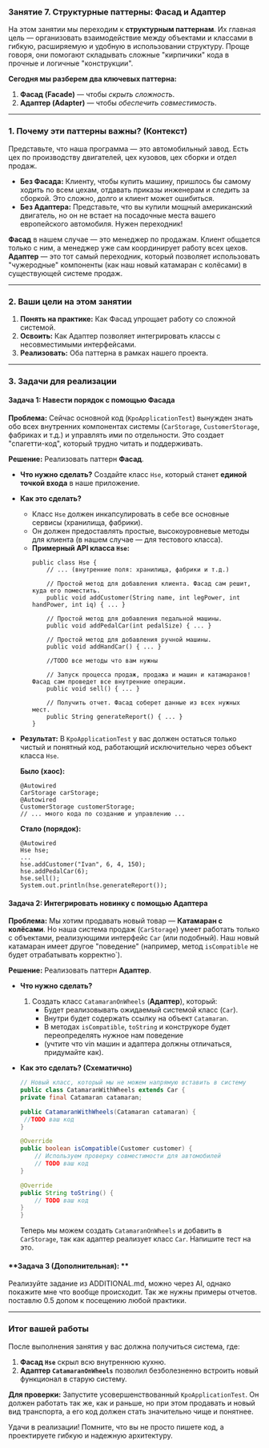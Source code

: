 ### **Занятие 7. Структурные паттерны: Фасад и Адаптер**
На этом занятии мы переходим к **структурным паттернам**. 
Их главная цель — организовать взаимодействие между объектами и классами в гибкую, расширяемую и удобную в использовании структуру. 
Проще говоря, они помогают складывать сложные "кирпичики" кода в прочные и логичные "конструкции".

**Сегодня мы разберем два ключевых паттерна:**
1.  **Фасад (Facade)** — чтобы *скрыть сложность*.
2.  **Адаптер (Adapter)** — чтобы *обеспечить совместимость*.

---

### **1. Почему эти паттерны важны? (Контекст)**

Представьте, что наша программа — это автомобильный завод. Есть цех по производству двигателей, цех кузовов, цех сборки и отдел продаж.

*   **Без Фасада:** Клиенту, чтобы купить машину, пришлось бы самому ходить по всем цехам, отдавать приказы инженерам и следить за сборкой. Это сложно, долго и клиент может ошибиться.
*   **Без Адаптера:** Представьте, что вы купили мощный американский двигатель, но он не встает на посадочные места вашего европейского автомобиля. Нужен переходник!

**Фасад** в нашем случае — это менеджер по продажам. Клиент общается только с ним, а менеджер уже сам координирует работу всех цехов. 
**Адаптер** — это тот самый переходник, который позволяет использовать "чужеродные" компоненты (как наш новый катамаран с колёсами) в существующей системе продаж.

---

### **2. Ваши цели на этом занятии**

1.  **Понять на практике:** Как Фасад упрощает работу со сложной системой.
2.  **Освоить:** Как Адаптер позволяет интегрировать классы с несовместимыми интерфейсами.
3.  **Реализовать:** Оба паттерна в рамках нашего проекта.

---

### **3. Задачи для реализации**

#### **Задача 1: Навести порядок с помощью Фасада**

**Проблема:** Сейчас основной код (`KpoApplicationTest`) вынужден знать обо всех внутренних компонентах системы (`CarStorage`, `CustomerStorage`, фабриках и т.д.) 
и управлять ими по отдельности. Это создает "спагетти-код", который трудно читать и поддерживать.

**Решение:** Реализовать паттерн **Фасад**.

*   **Что нужно сделать?**
    Создайте класс `Hse`, который станет **единой точкой входа** в наше приложение.

*   **Как это сделать?**
    *   Класс `Hse` должен инкапсулировать в себе все основные сервисы (хранилища, фабрики).
    *   Он должен предоставлять простые, высокоуровневые методы для клиента (в нашем случае — для тестового класса).
    *   **Примерный API класса `Hse`:**
        ```
        public class Hse {
            // ... (внутренние поля: хранилища, фабрики и т.д.)

            // Простой метод для добавления клиента. Фасад сам решит, куда его поместить.
            public void addCustomer(String name, int legPower, int handPower, int iq) { ... }

            // Простой метод для добавления педальной машины.
            public void addPedalCar(int pedalSize) { ... }

            // Простой метод для добавления ручной машины. 
            public void addHandCar() { ... }

            //TODO все методы что вам нужны
        
            // Запуск процесса продаж, продажа и машин и катамаранов! Фасад сам проведет все внутренние операции.
            public void sell() { ... }

            // Получить отчет. Фасад соберет данные из всех нужных мест.
            public String generateReport() { ... }
        }
        ```

*   **Результат:** В `KpoApplicationTest` у вас должен остаться только чистый и понятный код, работающий исключительно через объект класса `Hse`.

    **Было (хаос):**
    ```
    @Autowired
    CarStorage carStorage;
    @Autowired
    CustomerStorage customerStorage;
    // ... много кода по созданию и управлению ...
    ```

    **Стало (порядок):**
    ```
    @Autowired
    Hse hse;
    ...
    hse.addCustomer("Ivan", 6, 4, 150);
    hse.addPedalCar(6);
    hse.sell();
    System.out.println(hse.generateReport());
    ```

#### **Задача 2: Интегрировать новинку с помощью Адаптера**

**Проблема:** Мы хотим продавать новый товар — **Катамаран с колёсами**. 
Но наша система продаж (`CarStorage`) умеет работать только с объектами, реализующими интерфейс `Car` (или подобный). 
Наш новый катамаран имеет другое "поведение" (например, метод `isCompatible` не будет отрабатывать корректно`).

**Решение:** Реализовать паттерн **Адаптер**.

*   **Что нужно сделать?**
    1.  Создать класс `CatamaranOnWheels` (**Адаптер**), который:
        *   Будет реализовывать ожидаемый системой класс (`Car`).
        *   Внутри будет содержать ссылку на объект `Catamaran`.
        *   В методах `isCompatible`, `toString` и конструкоре будет переопределять нужное нам поведение 
        * (учтите что vin машин и адаптера должны отличаться, придумайте как).

*   **Как это сделать? (Схематично)**
    ```java
    // Новый класс, который мы не можем напрямую вставить в систему
    public class CatamaranWithWheels extends Car {
    private final Catamaran catamaran;

    public CatamaranWithWheels(Catamaran catamaran) {
     //TODO ваш код
    }

    @Override
    public boolean isCompatible(Customer customer) {
        // Используем проверку совместимости для автомобилей 
        // TODO ваш код
    }

    @Override
    public String toString() {
        // TODO ваш код
    }
    }
    ```
    Теперь мы можем создать `CatamaranOnWheels` и добавить в `CarStorage`, так как адаптер реализует класс `Car`. Напишите тест на это.

#### **Задача 3 (Дополнительная): **

Реализуйте задание из ADDITIONAL.md, можно через AI, однако покажите мне что вообще происходит. Так же нужны примеры отчетов.
поставлю 0.5 допом к посещению любой практики.

---

### **Итог вашей работы**

После выполнения занятия у вас должна получиться система, где:
1.  **Фасад `Hse`** скрыл всю внутреннюю кухню.
2.  **Адаптер `CatamaranOnWheels`** позволил безболезненно встроить новый функционал в старую систему.

**Для проверки:** Запустите усовершенствованный `KpoApplicationTest`. 
Он должен работать так же, как и раньше, но при этом продавать и новый вид транспорта, а его код должен стать значительно чище и понятнее.

Удачи в реализации! Помните, что вы не просто пишете код, а проектируете гибкую и надежную архитектуру.